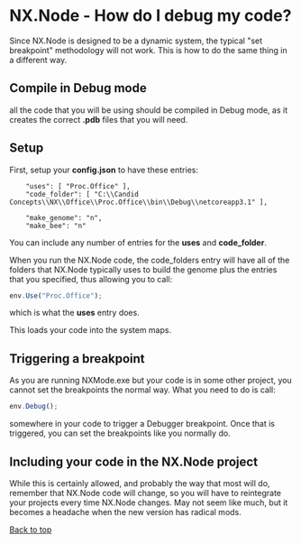 # NX.Node - How do I debug my code?

Since NX.Node is designed to be a dynamic system, the typical "set breakpoint"
methodology will not work.  This is how to do the same thing in a different way.

## Compile in Debug mode

all the code that you will be using should be compiled in Debug mode, as it creates the correct
**.pdb** files that you will need.

## Setup

First, setup your **config.json** to have these entries:
```
	"uses": [ "Proc.Office" ],
	"code_folder": [ "C:\\Candid Concepts\\NX\\Office\\Proc.Office\\bin\\Debug\\netcoreapp3.1" ],

	"make_genome": "n",
	"make_bee": "n"
```
You can include any number of entries for the **uses** and **code_folder**.

When you run the NX.Node code, the code_folders entry will have all of the folders that
NX.Node typically uses to build the genome plus the entries that you specified, thus
allowing you to call:
```JavaScript
env.Use("Proc.Office");
```
which is what the **uses** entry does.

This loads your code into the system maps.

## Triggering a breakpoint

As you are running NXMode.exe but your code is in some other project, you cannot
set the breakpoints the normal way.  What you need to do is call:
```JavaScript
env.Debug();
```
somewhere in your code to trigger a Debugger breakpoint.  Once that is triggered,
you can set the breakpoints like you normally do.

## Including your code in the NX.Node project

While this is certainly allowed, and probably the way that most will do, remember
that NX.Node code will change, so you will have to reintegrate your projects every time
NX.Node changes.  May not seem like much, but it becomes a headache when the
new version has radical mods. 

[Back to top](../README.md)
